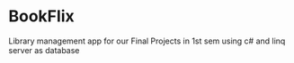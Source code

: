 # BookFlix
Library management app for our Final Projects in 1st sem using c# and linq server as database

